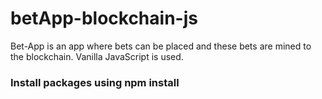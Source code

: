 # betApp-blockchain-js
Bet-App is an app where bets can be placed and these bets are mined to the blockchain. Vanilla JavaScript is used.
### Install packages using npm install

